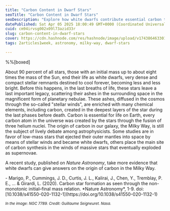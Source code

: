 ```yaml
---
title: "Carbon Content in Dwarf Stars"
seoTitle: "Carbon Content in Dwarf Stars"
seoDescription: "Explore how white dwarfs contribute essential carbon to the cosmos, impacting debates about its origins in the Milky Way"
datePublished: Sat Apr 05 2025 18:00:49 GMT+0000 (Coordinated Universal Time)
cuid: cm94irvsg002x09l73azid33r
slug: carbon-content-in-dwarf-stars
cover: https://cdn.hashnode.com/res/hashnode/image/upload/v1743864633016/e51c8799-d2cc-44c7-b568-4301b8cbb634.jpeg
tags: 2articles1week, astronomy, milky-way, dwarf-stars

---
```


%%[boxed] 

About 90 percent of all stars, those with an initial mass up to about eight times the mass of the Sun, end their life as white dwarfs, very dense and compact stellar remnants destined to cool forever, becoming less and less bright. Before this happens, in the last breaths of life, these stars leave a last important legacy, scattering their ashes in the surrounding space in the magnificent form of planetary nebulae. These ashes, diffused in the cosmos through the so-called "stellar winds", are enriched with many chemical elements, including carbon, created in the deepest layers of the star during the last phases before death. Carbon is essential for life on Earth, every carbon atom in the universe was created by the stars through the fusion of three helium nuclei. The origin of carbon in our galaxy, the Milky Way, is still the subject of lively debate among astrophysicists. Some studies are in favor of low-mass stars that ejected their outer mantles into space by means of stellar winds and became white dwarfs, others place the main site of carbon synthesis in the winds of massive stars that eventually exploded as supernovae.

A recent study, published on *Nature Astronomy*, take more evidence that white dwarfs can give answers on the origin of carbon in the Milky Way.

<div id="box">- Marigo, P., Cummings, J. D., Curtis, J. L., Kalirai, J., Chen, Y., Tremblay, P. E., ... & Girardi, L. (2020). Carbon star formation as seen through the non-monotonic initial–final mass relation. *Nature Astronomy*, 1-9. doi:[10.1038/s41550-020-1132-1](https://doi.org/10.1038/s41550-020-1132-1)</div>

<small>*In the image: NGC 7789. Credit: Guillaume Seigneuret. Nasa.*</small>